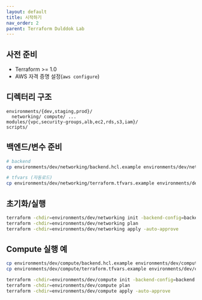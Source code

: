 ```yaml
---
layout: default
title: 시작하기
nav_order: 2
parent: Terraform Dulddok Lab
---
```


## 사전 준비
- Terraform >= 1.0
- AWS 자격 증명 설정(`aws configure`)

## 디렉터리 구조
```text
environments/{dev,staging,prod}/
  networking/ compute/ ...
modules/{vpc,security-groups,alb,ec2,rds,s3,iam}/
scripts/
```

## 백엔드/변수 준비
```bash
# backend
cp environments/dev/networking/backend.hcl.example environments/dev/networking/backend.hcl

# tfvars (자동로드)
cp environments/dev/networking/terraform.tfvars.example environments/dev/networking/terraform.tfvars
```

## 초기화/실행
```bash
terraform -chdir=environments/dev/networking init -backend-config=backend.hcl
terraform -chdir=environments/dev/networking plan
terraform -chdir=environments/dev/networking apply -auto-approve
```

## Compute 실행 예
```bash
cp environments/dev/compute/backend.hcl.example environments/dev/compute/backend.hcl
cp environments/dev/compute/terraform.tfvars.example environments/dev/compute/terraform.tfvars

terraform -chdir=environments/dev/compute init -backend-config=backend.hcl
terraform -chdir=environments/dev/compute plan
terraform -chdir=environments/dev/compute apply -auto-approve
```

